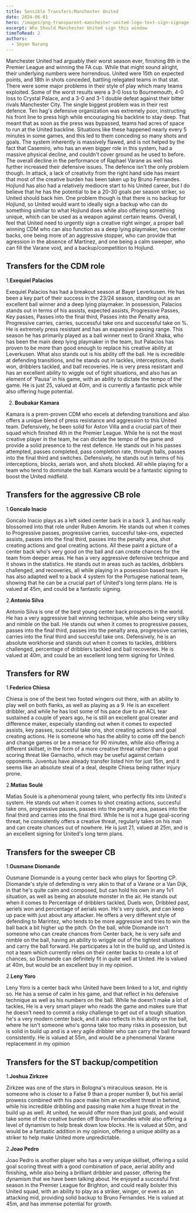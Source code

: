 ```yaml
---
title: Sensible Transfers:Manchester United
date: 2024-06-01
hero: /images/png-transparent-manchester-united-logo-text-sign-signage-thumbnail-removebg-preview.png
excerpt: Who Should Manchester United sign this window
timeToRead: 2
authors:
  - Smyan Narang
---
```


<style>
  img {
    max-width: 100%;
    height: auto;
    display: block;
    margin: 0 auto;
  }
</style>

Manchester United had arguably their worst season ever, finishing 8th in the Premier League and winning the FA cup. While that might sound alright, their underlying numbers were horrendous. United were 15th on expected points, and 18th in shots conceded, battling relegated teams in that stat. There were some major problems in their style of play which many teams exploited. Some of the worst results were a 3-0 loss to Bournemouth, 4-0 loss to Crystal Palace, and a 3-0 and 3-1 double defeat against their bitter rivals Manchester City. The single biggest problem was in their rest defence. Ten hag's defensive organization was extremely poor, instructing his front line to press high while encouraging his backline to stay deep. That meant that as soon as the press was bypassed, teams had acres of space to run at the United backline. Situations like these happened nearly every 5 minutes in some games, and this led to them conceding so many shots and goals. The system inherently is massively flawed, and is not helped by the fact that Casemiro, who has an even bigger role in this system, had a massive physical decline, and couldn't cover ground as he used to before. The overall decline in the performance of Raphael Varane as well has further increased their defensive issues. The defence isn't the only problem though. In attack, a lack of creativity from the right hand side has meant that most of the creative burden has been taken up by Bruno Fernandes. Hojlund has also had a relatively mediocre start to his United career, but I do believe that he has the potential to be a 20-30 goals per season striker, so United should back him. One problem though is that there is no backup for Hojlund, so United would want to ideally sign a backup who can do something similiar to what Hojlund does while also offering something unique, which can be used as a weapon against certain teams. Overall, I feel that United need to urgently sign a creative right winger, a proper ball winning CDM who can also function as a deep lying playmaker, two center backs, one being more of an aggressive stopper, who can provide that agression in the absence of Martinez, and one being a calm sweeper, who can fill the Varane void, and a backup/competition to Hojlund.

## Transfers for the CDM role

1.**Exequiel Palacios**

Exequiel Palacios has had a breakout season at Bayer Leverkusen. He has been a key part of their success in the 23/24 season, standing out as an excellent ball winner and a deep lying playmaker. In possession, Palacios stands out in terms of his assists, expected assists, Progressive Passes, Key passes, Passes into the final third, Passes into the Penalty area, Progressive carries, carries, successful take ons and successful take on %. He is extremely press resistant and has an expansive passing range. This season he has primarily played as a ball winner next to Granit Xhaka, who has been the main deep lying playmaker in the team, but Palacios has proven to be more than good enough to replace his creative ability at Leverkusen. What also stands out is his ability off the ball. He is incredible at defending transitions, and he stands out in tackles, interceptions, duels won, dribblers tackled, and ball recoveries. He is very press resistant and has an excellent ability to wiggle out of tight situations, and also has an element of 'Pausa' in his game, with an ability to dictate the tempo of the game. He is just 25, valued at 40m, and is currently a fantastic pick while also offering huge potential. 

2. **Boubakar Kamara**

Kamara is a prem-proven CDM who excels at defending transitions and also offers a unique blend of press resistance and aggression to this United team. Defensively, he been solid for Aston Villa and a crucial part of their squad which finished 4th in the Premier League. While he is not the most creative player in the team, he can dictate the tempo of the game and provide a solid presence to the rest defence. He stands out in his passes attempted, passes completed, pass completion rate, through balls, passes into the final third and switches. Defensively, he stands out in terms of his interceptions, blocks, aerials won, and shots blocked. All while playing for a team who tend to dominate the ball. Kamara would be a fantastic signing to boost the United midfield. 

## Transfers for the aggressive CB role


1.**Goncalo Inacio**

Goncalo Inacio plays as a left sided center back in a back 3, and has really blossomed into that role under Ruben Amorim. He stands out when it comes to Progressive passes, progressive carries, succesful take-ons, expected assists, passes into the final third, passes into the penalty area, shot creating actions and goal creating actions. All these paint a picture of a center back who's very good on the ball and can create chances for the team from deeper areas. He has a very aggressive defensive technique and it shows in the statistics. He stands out in areas such as tackles, dribblers challenged, and recoveries, all while playing in a posession based team. He has also adapted well to a back 4 system for the Portugese national team, showing that he can be a crucial part of United's long term plans. He is valued at 45m, and could be a fantastic signing. 

2.**Antonio Silva**

Antonio Silva is one of the best young center back prospects in the world. He has a very aggressive ball winning technique, while also being very silky and nimble on the ball. He stands out when it comes to progressive passes, passes into the final third, passes into the penalty area, progressive carries, carries into the final third and succesful take ons. Defensively, he is an absolute workhorse and stands out when it comes to tackles, dribblers challenged, percentage of dribblers tackled and ball recoveries.  He is valued at 40m, and could be an excellent long term signing for United. 

## Transfers for RW

1.**Federico Chiesa**

Chiesa is one of the best two footed wingers out there, with an ability to play well on both flanks, as well as playing as a 9. He is an excellent dribbler, and while he has lost some of his pace due to an ACL tear sustained a couple of years ago, he is still an excellent goal creater and difference maker, especially standing out when it comes to expected assists, key passes, succesful take ons, shot creating actions and goal creating actions. He is someone who has the ability to come off the bench and change games or be a menace for 90 minutes, while also offering a different skillset, in the form of a more creative threat rather than a goal scoring threat like Garnacho, which may be useful against certain opponents. Juventus have already transfer listed him for just 15m, and it seems like an absolute steal of a deal, despite Chiesa being rather injury prone. 

2.**Matìas Soulé**

Matìas Soulé is a phenomenal young talent, who perfectly fits into United's system. He stands out when it comes to shot creating actions, succesful take ons, progressive passes, passes into the penalty area, passes into the final third and carries into the final third. While he is not a huge goal-scoring threat, he consistently offers a creative threat, regularly takes on his man and can create chances out of nowhere. He is just 21, valued at 25m, and is an excellent signing for United's long term plans. 

## Transfers for the sweeper CB

1.**Ousmane Diomande**

Ousmane Diomande is a young center back who plays for Sporting CP. Diomande's style of defending is very akin to that of a Varane or a Van Dijk, in that he's quite calm and composed, but can hold his own in any 1v1 situation, as well as being an absolute monster in the air. He stands out when it comes to Percentage of dribblers tackled, Duels won, Dribbled past, aeriels won and percentage of aerials won. He's very quick, and can keep up pace with just about any attacker. He offers a very different style of defending to Marintez, who tends to be more aggressive and tries to win the ball back a bit higher up the pitch. On the ball, while Diomande isn't someone who can create chances from Center back, he is very safe and nimble on the ball, having an ability to wriggle out of the tightest situations and carry the ball forward. He participates a lot in the build up, and United is not a team which currently relies on their center backs to create a lot of chances, so Diomande can definitely fit in quite well at United. He is valued at 40m, but would be an excellent buy in my opinion.

2.**Leny Yoro**

Leny Yoro is a center back who United have been linked to a lot, and rightly so. He has a sense of calm in his game, and that reflect in his defensive technique as well as his numbers on the ball. While he doesn't make a lot of tackles, He is a very smart player who reads the game and makes sure that he doesn't need to commit a risky challenge to get out of a tough situation. he's a very modern center back, and it also reflects in his ability on the ball, where he isn't someone who's gonna take too many risks in posession, but is solid in build up and is a very agile dribbler who can carry the ball forward consistently. He is valued at 55m, and would be a phenomenal Varane replacement in my opinion

## Transfers for the ST backup/competition

1.**Joshua Zirkzee**

Zirkzee was one of the stars in Bologna's miraculous season. He is someone who is closer to a False 9 than a proper number 9, but his aerial prowess combined with his pace make him an excellent threat in behind, while his incredible dribbling and passing make him a huge threat in the build up as well. At united, he would offer more than just goals, and would take some of the creative burden off Bruno Fernandes while also offering a level of dynamism to help break down low blocks. He is valued at 50m, and would be a fantastic addition in my opinion, offering a unique ability as a striker to help make United more unpredictable.

2.**Joao Pedro**

Joao Pedro is another player who has a very unique skillset, offering a solid goal scoring threat with a good combination of pace, aerial ability and finishing, while also being a brilliant dribbler and passer, offering the dynamism that we have been talking about. He enjoyed a succesful first season in the Premier League for Brighton, and could really bolster this United squad, with an ability to play as a striker, winger, or even as an attacking mid, providing solid backup to Bruno Fernandes. He is valued at 45m, and has immense potential for growth. 


